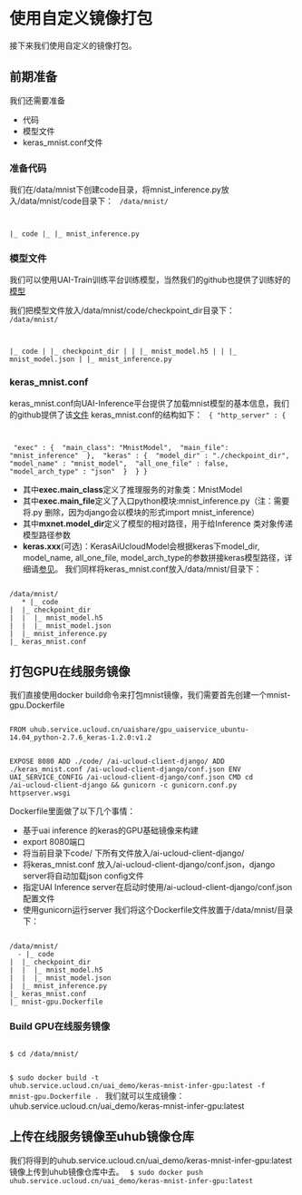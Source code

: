 

# 使用自定义镜像打包
接下来我们使用自定义的镜像打包。

## 前期准备
我们还需要准备

  * 代码
  * 模型文件
  * keras_mnist.conf文件

### 准备代码
我们在/data/mnist下创建code目录，将mnist\_inference.py放入/data/mnist/code目录下：
<code>
/data/mnist/

|_ code
|_ |_ mnist_inference.py
</code>

### 模型文件
我们可以使用UAI-Train训练平台训练模型，当然我们的github也提供了训练好的[模型](https://github.com/ucloud/uai-sdk/tree/master/examples/keras/inference/mnist/checkpoint_dir)

我们把模型文件放入/data/mnist/code/checkpoint\_dir目录下：
<code>
/data/mnist/

|_ code
|  |_ checkpoint_dir
|  |  |_ mnist_model.h5
|  |  |_ mnist_model.json
|  |_ mnist_inference.py
</code>

### keras_mnist.conf
keras\_mnist.conf向UAI-Inference平台提供了加载mnist模型的基本信息，我们的github提供了该[文件](https://github.com/ucloud/uai-sdk/blob/master/examples/keras/inference/mnist/keras_mnist.conf) 
keras\_mnist.conf的结构如下：
<code>
{
    "http_server" : {

​        "exec" : {
​            "main_class": "MnistModel",
​            "main_file": "mnist_inference"
​        },
​        "keras" : {
​            "model_dir" : "./checkpoint_dir",
​            "model_name" : "mnist_model",
​            "all_one_file" : false,
​            "model_arch_type" : "json"
​        }
​    }
}
</code>

   * 其中**exec.main\_class**定义了推理服务的对象类：MnistModel 
   * 其中**exec.main\_file**定义了入口python模块:mnist\_inference.py（注：需要将.py 删除，因为django会以模块的形式import mnist\_inference）
   * 其中**mxnet.model\_dir**定义了模型的相对路径，用于给Inference 类对象传递模型路径参数 
   * **keras.xxx**(可选)：KerasAiUcloudModel会根据keras下model\_dir, model\_name, all\_one\_file, model\_arch\_type的参数拼接keras模型路径，详细请[参见](https://github.com/ucloud/uai-sdk/blob/master/uai/arch/keras_model.py)。
我们同样将keras\_mnist.conf放入/data/mnist/目录下：
<code>
/data/mnist/
   * |_ code
|  |_ checkpoint_dir
|  |  |_ mnist_model.h5
|  |  |_ mnist_model.json
|  |_ mnist_inference.py
|_ keras_mnist.conf
</code>

## 打包GPU在线服务镜像
我们直接使用docker build命令来打包mnist镜像，我们需要首先创建一个mnist-gpu.Dockerfile

<code>
FROM uhub.service.ucloud.cn/uaishare/gpu_uaiservice_ubuntu-14.04_python-2.7.6_keras-1.2.0:v1.2

EXPOSE 8080
ADD ./code/ /ai-ucloud-client-django/
ADD ./keras_mnist.conf  /ai-ucloud-client-django/conf.json
ENV UAI_SERVICE_CONFIG /ai-ucloud-client-django/conf.json
CMD cd /ai-ucloud-client-django && gunicorn -c gunicorn.conf.py httpserver.wsgi
</code>

Dockerfile里面做了以下几个事情：
  - 基于uai inference 的keras的GPU基础镜像来构建
  - export 8080端口
  - 将当前目录下code/ 下所有文件放入/ai-ucloud-client-django/
  - 将keras\_mnist.conf 放入/ai-ucloud-client-django/conf.json，django server将自动加载json config文件
  - 指定UAI Inference server在启动时使用/ai-ucloud-client-django/conf.json 配置文件
  - 使用gunicorn运行server
我们将这个Dockerfile文件放置于/data/mnist/目录下：
<code>
/data/mnist/
  - |_ code
|  |_ checkpoint_dir
|  |  |_ mnist_model.h5
|  |  |_ mnist_model.json
|  |_ mnist_inference.py
|_ keras_mnist.conf
|_ mnist-gpu.Dockerfile
</code>

### Build GPU在线服务镜像
<code>
$ cd /data/mnist/

$ sudo docker build -t uhub.service.ucloud.cn/uai_demo/keras-mnist-infer-gpu:latest -f mnist-gpu.Dockerfile .
</code>
我们就可以生成镜像：uhub.service.ucloud.cn/uai\_demo/keras-mnist-infer-gpu:latest

## 上传在线服务镜像至uhub镜像仓库
我们将得到的uhub.service.ucloud.cn/uai\_demo/keras-mnist-infer-gpu:latest镜像上传到uhub镜像仓库中去。
<code>
$ sudo docker push uhub.service.ucloud.cn/uai_demo/keras-mnist-infer-gpu:latest
</code>

